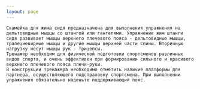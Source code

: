```yaml
---
layout: page
---
```

    Скамейка для жима сидя предназначена для выполнения упражнения на дельтовидные мышцы со штангой или гантелями. Упражнение жим штанги сидя развивает мышцы верхнего плечевого пояса - дельтовидные мышцы, трапециевидные мышцы и другие мышцы верхней части спины. Вторичную нагрузку несут мышцы рук - трицепсы.
    Тренажер необходим для физической подготовки спортсменов различных видов спорта, и очень эффективен при формировании сильного и красивого верхнего плечевого пояса плечи-руки.
    В конструкции тренажера необходимо отметить наличие платформы для партнера, осуществляющего подстраховку спортсмена. При выполнении упражнения обязательно наденьте поддерживающий пояс.
